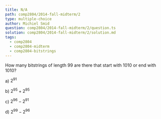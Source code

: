 ```yaml
---
title: N/A
path: comp2804/2014-fall-midterm/2
type: multiple-choice
author: Michiel Smid
question: comp2804/2014-fall-midterm/2/question.ts
solution: comp2804/2014-fall-midterm/2/solution.md
tags:
  - comp2804
  - comp2804-midterm
  - comp2804-bitstrings
---
```


How many bitstrings of length 99 are there that start with 1010 or end with 1010?

a) $2^{91}$

b) $2^{95} + 2^{95}$

c) $2^{96} - 2^{91}$

d) $2^{99} - 2^{96}$
